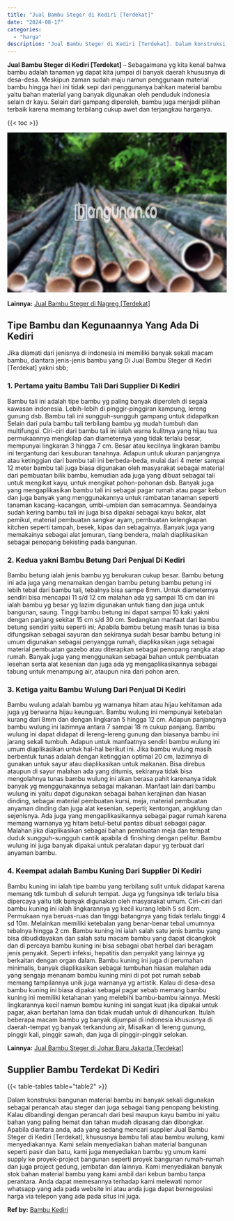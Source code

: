 ```yaml
---
title: "Jual Bambu Steger di Kediri [Terdekat]"
date: "2024-08-17"
categories: 
  - "harga"
description: "Jual Bambu Steger di Kediri [Terdekat]. Dalam konstruksi bangunan material bambu ini banyak sekali digunakan sebagai perancah atau steger dan juga sebagai ti..."
---
```


**Jual Bambu Steger di Kediri \[Terdekat\]** – Sebagaimana yg kita kenal bahwa bambu adalah tanaman yg dapat kita jumpai di banyak daerah khususnya di desa-desa. Meskipun zaman sudah maju namun penggunaan material bambu hingga hari ini tidak sepi dari penggunanya bahkan material bambu yaitu bahan material yang banyak digunakan oleh penduduk indonesia selain dr kayu. Selain dari gampang diperoleh, bambu juga menjadi pilihan terbaik karena memang terbilang cukup awet dan terjangkau harganya.

{{< toc >}}

![Jual Bambu Steger di Kediri [Terdekat]](/images/jual-bambu-tali-22.png)

**Lainnya:** [Jual Bambu Steger di Nagreg \[Terdekat\]](https://bambu.bangunan.co/jual-bambu-steger-di-nagreg-terdekat/)

## Tipe Bambu dan Kegunaannya Yang Ada Di Kediri

Jika diamati dari jenisnya di indonesia ini memiliki banyak sekali macam bambu, diantara jenis-jenis bambu yang Di Jual Bambu Steger di Kediri \[Terdekat\] yakni sbb;

### 1\. Pertama yaitu Bambu Tali Dari Supplier Di Kediri

Bambu tali ini adalah tipe bambu yg paling banyak diperoleh di segala kawasan indonesia. Lebih-lebih di pinggir-pinggiran kampung, lereng gunung dsb. Bambu tali ini sungguh-sungguh gampang untuk didapatkan Selain dari pula bambu tali terbilang bambu yg mudah tumbuh dan multifungsi. Ciri-ciri dari bambu tali ini ialah warna kulitnya yang hijau tua permukaannya mengkilap dan diameternya yang tidak terlalu besar, mempunyai lingkaran 3 hingga 7 cm. Besar atau kecilnya lingkaran bambu ini tergantung dari kesuburan tanahnya. Adapun untuk ukuran panjangnya atau ketinggian dari bambu tali ini berbeda-beda, mulai dari 4 meter sampai 12 meter bambu tali juga biasa digunakan oleh masyarakat sebagai material dari pembuatan bilik bambu, kemudian ada juga yang dibuat sebagai tali untuk mengikat kayu, untuk mengikat pohon-pohonan dsb. Banyak juga yang mengaplikasikan bambu tali ini sebagai pagar rumah atau pagar kebun dan juga banyak yang menggunakannya untuk rambatan tanaman seperti tanaman kacang-kacangan, umbi-umbian dan semacamnya. Seandainya sudah kering bambu tali ini juga bisa dipakai sebagai kayu bakar, alat pemikul, material pembuatan sangkar ayam, pembuatan kelengkapan kitchen seperti tampah, besek, kipas dan sebagainya. Banyak juga yang memakainya sebagai alat jemuran, tiang bendera, malah diaplikasikan sebagai penopang bekisting pada bangunan.

### 2\. Kedua yakni Bambu Betung Dari Penjual Di Kediri

Bambu betung ialah jenis bambu yg berukuran cukup besar. Bambu betung ini ada juga yang menamakan dengan bambu petung bambu petung ini lebih tebal dari bambu tali, tebalnya bisa sampe 8mm. Untuk diameternya sendiri bisa mencapai 11 s/d 12 cm malahan ada yg sampai 15 cm dan ini ialah bambu yg besar yg lazim digunakan untuk tiang dan juga untuk bangunan, saung. Tinggi bambu betung ini dapat sampai 10 kaki yakni dengan panjang sekitar 15 cm s/d 30 cm. Sedangkan manfaat dari bambu betung sendiri yaitu seperti ini; Apabila bambu betung masih tunas ia bisa difungsikan sebagai sayuran dan sekiranya sudah besar bambu betung ini umum digunakan sebagai penyangga rumah, diaplikasikan juga sebagai material pembuatan gazebo atau diterapkan sebagai penopang rangka atap rumah. Banyak juga yang menggunakan sebagai bahan untuk pembuatan lesehan serta alat kesenian dan juga ada yg mengaplikasikannya sebagai tabung untuk menampung air, ataupun nira dari pohon aren.

### 3\. Ketiga yaitu Bambu Wulung Dari Penjual Di Kediri

Bambu wulung adalah bambu yg warnanya hitam atau hijau kehitaman ada juga yg berwarna hijau keunguan. Bambu wulung ini mempunyai ketebalan kurang dari 8mm dan dengan lingkaran 5 hingga 12 cm. Adapun panjangnya bambu wulung ini lazimnya antara 7 sampai 18 m cukup panjang. Bambu wulung ini dapat didapat di lereng-lereng gunung dan biasanya bambu ini jarang sekali tumbuh. Adapun untuk manfaatnya sendiri bambu wulung ini umum diaplikasikan untuk hal-hal berikut ini. Jika bambu wulung masih berbentuk tunas adalah dengan ketinggian optimal 20 cm, lazimnya di gunakan untuk sayur atau diaplikasikan untuk makanan. Bisa direbus ataupun di sayur malahan ada yang ditumis, sekiranya tidak bisa mengolahnya tunas bambu wulung ini akan berasa pahit karenanya tidak banyak yg menggunakannya sebagai makanan. Manfaat lain dari bambu wulung ini yaitu dapat digunakan sebagai bahan kerajinan dan hiasan dinding, sebagai material pembuatan kursi, meja, material pembuatan anyaman dinding dan juga alat kesenian, seperti; kentongan, angklung dan sejenisnya. Ada juga yang mengaplikasikannya sebagai pagar rumah karena memang warnanya yg hitam betul-betul pantas dibuat sebagai pagar. Malahan jika diaplikasikan sebagai bahan pembuatan meja dan tempat duduk sungguh-sungguh cantik apabila di finishing dengan pelitur. Bambu wulung ini juga banyak dipakai untuk peralatan dapur yg terbuat dari anyaman bambu.

### 4\. Keempat adalah Bambu Kuning Dari Supplier Di Kediri

Bambu kuning ini ialah tipe bambu yang terbilang sulit untuk didapat karena memang tdk tumbuh di seluruh tempat. Juga yg fungsinya tdk terlalu bisa dipercaya yaitu tdk banyak digunakan oleh masyarakat umum. Ciri-ciri dari bambu kuning ini ialah lingkarannya yg kecil kurang lebih 5 sd 8cm. Permukaan nya beruas-ruas dan tinggi batangnya yang tidak terlalu tinggi 4 sd 10m. Melainkan memiliki ketebalan yang benar-benar tebal umumnya tebalnya hingga 2 cm. Bambu kuning ini ialah salah satu jenis bambu yang bisa dibudidayakan dan salah satu macam bambu yang dapat dicangkok dan di percaya bambu kuning ini bisa sebagai obat herbal dari beragam jenis penyakit. Seperti infeksi, hepatitis dan penyakit yang lainnya yg berkaitan dengan organ dalam. Bambu kuning ini juga di perumahan minimalis, banyak diaplikasikan sebagai tumbuhan hiasan malahan ada yang sengaja menanam bambu kuning mini di pot pot rumah sebab memang tampilannya unik juga warnanya yg artistik. Kalau di desa-desa bambu kuning ini biasa dipakai sebagai pagar sebab memang bambu kuning ini memiliki ketahanan yang melebihi bambu-bambu lainnya. Meski lingkarannya kecil namun bambu kuning ini sangat kuat jika dipakai untuk pagar, akan bertahan lama dan tidak mudah untuk di dihancurkan. Itulah beberapa macam bambu yg banyak dijumpai di indonesia khususnya di daerah-tempat yg banyak terkandung air, Misalkan di lereng gunung, pinggir kali, pinggir sawah, dan juga di pinggir-pinggir selokan.

**Lainnya:** [Jual Bambu Steger di Johar Baru Jakarta \[Terdekat\]](https://bambu.bangunan.co/jual-bambu-steger-di-johar-baru-jakarta-terdekat/)

## Supplier Bambu Terdekat Di Kediri

{{< table-tables table="table2" >}}

Dalam konstruksi bangunan material bambu ini banyak sekali digunakan sebagai perancah atau steger dan juga sebagai tiang penopang bekisting. Kalau dibandingi dengan perancah dari besi maupun kayu bambu ini yaitu bahan yang paling hemat dan tahan mudah dipasang dan dibongkar. Apabila diantara anda, ada yang sedang mencari supplier Jual Bambu Steger di Kediri \[Terdekat\], khususnya bambu tali atau bambu wulung, kami menyediakannya. Kami selain menyediakan bahan material bangunan seperti pasir dan batu, kami juga menyediakan bambu yg umum kami supply ke proyek-project bangunan seperti proyek bangunan rumah-rumah dan juga project gedung, jembatan dan lainnya. Kami menyediakan banyak stok bahan material bambu yang kami ambil dari kebun bambu tanpa perantara. Anda dapat memesannya terhadap kami melewati nomor whatsapp yang ada pada website ini atau anda juga dapat bernegosiasi harga via telepon yang ada pada situs ini juga.

**Ref by:** [Bambu Kediri](https://id.wikipedia.org/wiki/Bambu)
